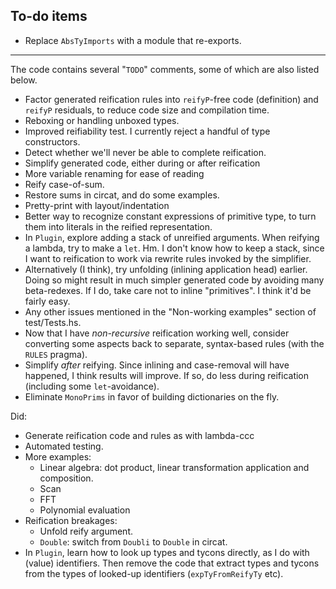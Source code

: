 ## To-do items

*   Replace `AbsTyImports` with a module that re-exports.


* * * * * * * * * * * * * * * * * * * * * * * * * * * * * * * * * * * * * * * *

The code contains several "`TODO`" comments, some of which are also listed below.

*   Factor generated reification rules into `reifyP`-free code (definition) and `reifyP` residuals, to reduce code size and compilation time.
*   Reboxing or handling unboxed types.
*   Improved reifiability test.
    I currently reject a handful of type constructors.
*   Detect whether we'll never be able to complete reification.
*   Simplify generated code, either during or after reification
*   More variable renaming for ease of reading
*   Reify case-of-sum.
*   Restore sums in circat, and do some examples.
*   Pretty-print with layout/indentation
*   Better way to recognize constant expressions of primitive type, to turn them into literals in the reified representation.
*   In `Plugin`, explore adding a stack of unreified arguments.
    When reifying a lambda, try to make a `let`.
    Hm. I don't know how to keep a stack, since I want to reification to work via rewrite rules invoked by the simplifier.
*   Alternatively (I think), try unfolding (inlining application head) earlier.
    Doing so might result in much simpler generated code by avoiding many beta-redexes.
    If I do, take care not to inline "primitives".
    I think it'd be fairly easy.
*   Any other issues mentioned in the "Non-working examples" section of test/Tests.hs.
*   Now that I have *non-recursive* reification working well, consider converting some aspects back to separate, syntax-based rules (with the `RULES` pragma).
*   Simplify *after* reifying.
    Since inlining and case-removal will have happened, I think results will improve.
    If so, do less during reification (including some `let`-avoidance).
*   Eliminate `MonoPrims` in favor of building dictionaries on the fly.

Did:

*   Generate reification code and rules as with lambda-ccc
*   Automated testing.
*   More examples:
    *   Linear algebra: dot product, linear transformation application and composition.
    *   Scan
    *   FFT
    *   Polynomial evaluation
*   Reification breakages:
    *   Unfold reify argument.
    *   `Double`: switch from `Doubli` to `Double` in circat.
*   In `Plugin`, learn how to look up types and tycons directly, as I do with (value) identifiers.
    Then remove the code that extract types and tycons from the types of looked-up identifiers (`expTyFromReifyTy` etc).
